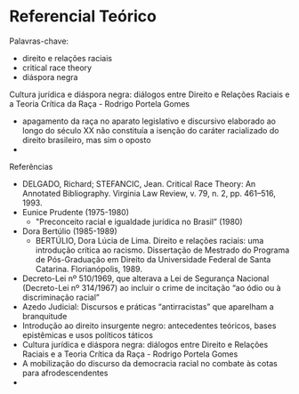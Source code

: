 # Referencial Teórico
Palavras-chave:
- direito e relações raciais
- critical race theory
- diáspora negra


Cultura jurídica e diáspora negra: diálogos entre Direito e Relações Raciais e a Teoria Crítica da Raça - Rodrigo Portela Gomes
- apagamento da raça no aparato legislativo e discursivo elaborado ao longo do século XX não constituía a isenção do caráter racializado do direito brasileiro, mas sim o oposto
- 


Referências
- DELGADO, Richard; STEFANCIC, Jean. Critical Race Theory: An Annotated Bibliography. Virginia Law Review, v. 79, n. 2, pp. 461–516, 1993.
- Eunice Prudente (1975-1980)
  - "Preconceito racial e igualdade jurídica no Brasil” (1980)
- Dora Bertúlio (1985-1989)
  - BERTÚLIO, Dora Lúcia de Lima. Direito e relações raciais: uma introdução crítica ao racismo. Dissertação de Mestrado do Programa de Pós-Graduação em Direito da Universidade Federal de Santa Catarina. Florianópolis, 1989.
- Decreto-Lei nº 510/1969, que alterava a Lei de Segurança Nacional (Decreto-Lei nº 314/1967) ao incluir o crime de incitação “ao ódio ou à discriminação racial”
- Azedo Judicial: Discursos e práticas “antirracistas” que aparelham a branquitude
- Introdução ao direito insurgente negro: antecedentes teóricos, bases epistêmicas e usos políticos táticos
- Cultura jurídica e diáspora negra: diálogos entre Direito e Relações Raciais e a Teoria Crítica da Raça - Rodrigo Portela Gomes
- A mobilização do discurso da democracia racial no combate às cotas para afrodescendentes
- 